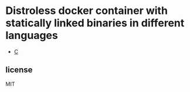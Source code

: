 # Distroless docker container with statically linked binaries in different languages

* [C](./c)

## license
MIT
